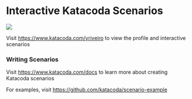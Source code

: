 # Interactive Katacoda Scenarios

[![](http://shields.katacoda.com/katacoda/yriveiro/count.svg)](https://www.katacoda.com/yriveiro "Get your profile on Katacoda.com")

Visit https://www.katacoda.com/yriveiro to view the profile and interactive scenarios

### Writing Scenarios
Visit https://www.katacoda.com/docs to learn more about creating Katacoda scenarios

For examples, visit https://github.com/katacoda/scenario-example

